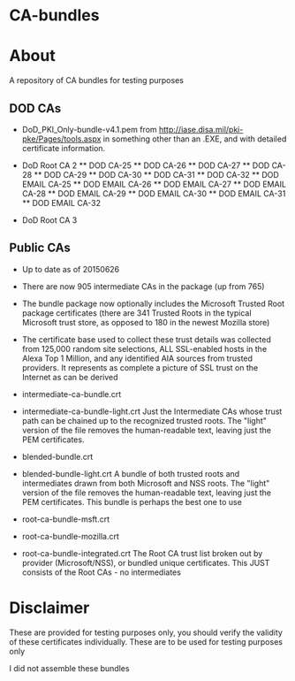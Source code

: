 CA-bundles
==============

# About

A repository of CA bundles for testing purposes

## DOD CAs
* DoD_PKI_Only-bundle-v4.1.pem from http://iase.disa.mil/pki-pke/Pages/tools.aspx in something other than an .EXE, and with detailed certificate information.

* DoD Root CA 2
** DOD CA-25
** DOD CA-26
** DOD CA-27
** DOD CA-28
** DOD CA-29
** DOD CA-30
** DOD CA-31
** DOD CA-32
** DOD EMAIL CA-25
** DOD EMAIL CA-26
** DOD EMAIL CA-27
** DOD EMAIL CA-28
** DOD EMAIL CA-29
** DOD EMAIL CA-30
** DOD EMAIL CA-31
** DOD EMAIL CA-32
* DoD Root CA 3

## Public CAs
* Up to date as of 20150626 

* There are now 905 intermediate CAs in the package (up from 765)
* The bundle package now optionally includes the Microsoft Trusted Root package certificates (there are 341 Trusted Roots in the typical Microsoft trust store, as opposed to 180 in the newest Mozilla store)
* The certificate base used to collect these trust details was collected from 125,000 random site selections, ALL SSL-enabled hosts in the Alexa Top 1 Million, and any identified AIA sources from trusted providers. It represents as complete a picture of SSL trust on the Internet as can be derived

* intermediate-ca-bundle.crt
* intermediate-ca-bundle-light.crt
   Just the Intermediate CAs whose trust path can be chained up to the recognized trusted roots. The "light" version of the file removes the human-readable text, leaving just the PEM certificates.
 
* blended-bundle.crt
* blended-bundle-light.crt
   A bundle of both trusted roots and intermediates drawn from both Microsoft and NSS roots. The "light" version of the file removes the human-readable text, leaving just the PEM certificates. This bundle is perhaps the best one to use
 
* root-ca-bundle-msft.crt
* root-ca-bundle-mozilla.crt
* root-ca-bundle-integrated.crt
   The Root CA trust list broken out by provider (Microsoft/NSS), or bundled unique certificates. This JUST consists of the Root CAs - no intermediates

# Disclaimer
 These are provided for testing purposes only, you should verify the validity of these certificates individually. These are to be used for testing purposes only

 I did not assemble these bundles
